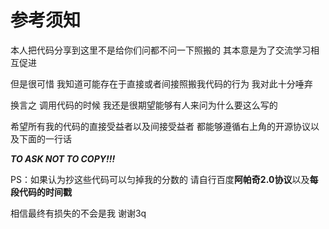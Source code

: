 参考须知
========
本人把代码分享到这里不是给你们问都不问一下照搬的 其本意是为了交流学习相互促进

但是很可惜 我知道可能存在于直接或者间接照搬我代码的行为 我对此十分唾弃

换言之 调用代码的时候 我还是很期望能够有人来问为什么要这么写的

希望所有我的代码的直接受益者以及间接受益者 都能够遵循右上角的开源协议以及下面的一行话

***TO ASK NOT TO COPY!!!***

PS：如果认为抄这些代码可以匀掉我的分数的 请自行百度**阿帕奇2.0协议**以及**每段代码的时间戳**

相信最终有损失的不会是我 谢谢3q
